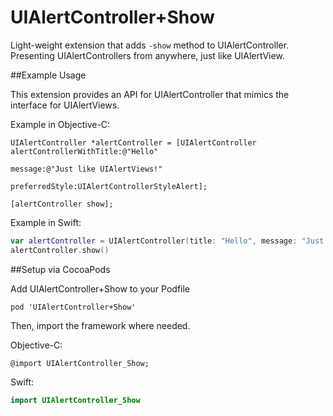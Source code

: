 # UIAlertController+Show
Light-weight extension that adds `-show` method to UIAlertController.  Presenting UIAlertControllers from anywhere, just like UIAlertView.

##Example Usage

This extension provides an API for UIAlertController that mimics the interface for UIAlertViews.

Example in Objective-C:
```objc
UIAlertController *alertController = [UIAlertController alertControllerWithTitle:@"Hello"
                                                                         message:@"Just like UIAlertViews!"
                                                                  preferredStyle:UIAlertControllerStyleAlert];

[alertController show];
```

Example in Swift:
```swift
var alertController = UIAlertController(title: "Hello", message: "Just like UIAlertViews!", preferredStyle: .Alert))
alertController.show()
```

##Setup via CocoaPods

Add UIAlertController+Show to your Podfile
```
pod 'UIAlertController+Show'
```

Then, import the framework where needed.

Objective-C:
```objc
@import UIAlertController_Show;
```

Swift:
```swift
import UIAlertController_Show
```

